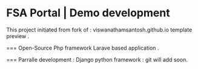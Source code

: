 FSA Portal | Demo development
============================

This project initiated from fork of : viswanathamsantosh.github.io  template preview . 

=== Open-Source Php framework Larave based application . 

=== Parralle development : Django python framework  : git will add soon. 
